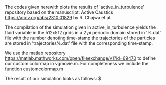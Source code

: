 The codes given herewith plots the results of 'active_in_turbulence' repository based on the manuscript: Active Caustics https://arxiv.org/abs/2310.01829 by R. Chajwa et al.

The compilation of the simulation given in active_in_turbulence yields the fluid variable in the 512x512 grids in a 2 $` pi `$ periodic domain stored in '%.dat' file with the number denoting time-stamp
the trajectories of the particles are stored in 'trajectories%.dat' file with the corresponding time-stamp. 

We use the matlab repository https://matlab.mathworks.com/open/fileexchange/v1?id=69470 to define our custom colormap in vgmovie.m. For completeness we include the function customcolormap.m

The result of our simulation looks as follows:
$[](https://github.com/rahulchajwa/Van-Gogh-Style-TurbulencePlot/blob/main/active_caustics.gif)


